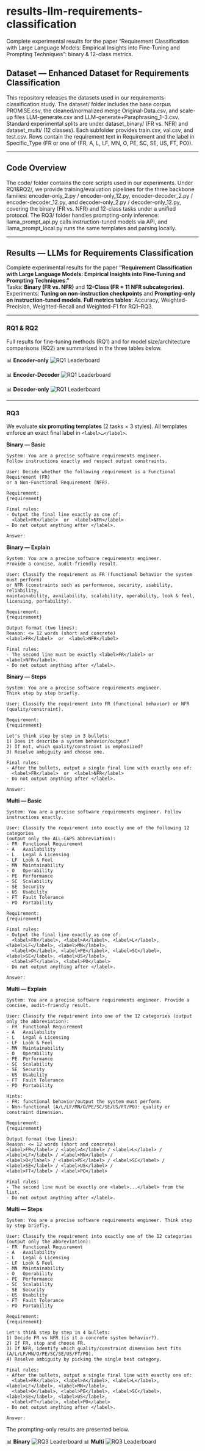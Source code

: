 # results-llm-requirements-classification
Complete experimental results for the paper “Requirement Classification with Large Language Models: Empirical Insights into Fine-Tuning and Prompting Techniques”: binary &amp; 12-class metrics.

## Dataset — Enhanced Dataset for Requirements Classification

This repository releases the datasets used in our requirements-classification study. The dataset/ folder includes the base corpus PROMISE.csv, the cleaned/normalized merge Original-Data.csv, and scale-up files LLM-generate.csv and LLM-generate+Paraphrasing_1–3.csv. Standard experimental splits are under dataset_binary/ (FR vs. NFR) and dataset_multi/ (12 classes). Each subfolder provides train.csv, val.csv, and test.csv. Rows contain the requirement text in Requirement and the label in Specific_Type (FR or one of {FR, A, L, LF, MN, O, PE, SC, SE, US, FT, PO}).

---

## Code Overview
The code/ folder contains the core scripts used in our experiments. Under RQ1&RQ2/, we provide training/evaluation pipelines for the three backbone families: encoder-only_2.py / encoder-only_12.py, encoder-decoder_2.py / encoder-decoder_12.py, and decoder-only_2.py / decoder-only_12.py, covering the binary (FR vs. NFR) and 12-class tasks under a unified protocol. The RQ3/ folder handles prompting-only inference: llama_prompt_api.py calls instruction-tuned models via API, and llama_prompt_local.py runs the same templates and parsing locally.

---

## Results — LLMs for Requirements Classification
Complete experimental results for the paper **“Requirement Classification with Large Language Models: Empirical Insights into Fine-Tuning and Prompting Techniques.”**  
Tasks: **Binary (FR vs. NFR)** and **12-Class (FR + 11 NFR subcategories)**.  
Experiments: **Tuning on non-instruction checkpoints** and **Prompting-only on instruction-tuned models**.
**Full metrics tables**: Accuracy, Weighted-Precision, Weighted-Recall and Weighted-F1 for RQ1–RQ3.

---

### RQ1 & RQ2
Full results for fine-tuning methods (RQ1) and for model size/architecture comparisons (RQ2) are summarized in the three tables below.

📊 **Encoder-only**
![RQ1 Leaderboard](results/RQ1&RQ2_Sheet1.png)

📊 **Encoder-Decoder**
![RQ1 Leaderboard](results/RQ1&RQ2_Sheet2.png)

📊 **Decoder-only**
![RQ1 Leaderboard](results/RQ1&RQ2_Sheet3.png)

---

### RQ3
We evaluate **six prompting templates** (2 tasks × 3 styles). All templates enforce an exact final label in `<label>…</label>`.

**Binary — Basic**
```text
System: You are a precise software requirements engineer.
Follow instructions exactly and respect output constraints.

User: Decide whether the following requirement is a Functional Requirement (FR)
or a Non-Functional Requirement (NFR).

Requirement:
{requirement}

Final rules:
- Output the final line exactly as one of:
  <label>FR</label>  or  <label>NFR</label>
- Do not output anything after </label>.

Answer:
```
**Binary — Explain**
```text
System: You are a precise software requirements engineer.
Provide a concise, audit-friendly result.

User: Classify the requirement as FR (functional behavior the system must perform)
or NFR (constraints such as performance, security, usability, reliability,
maintainability, availability, scalability, operability, look & feel, licensing, portability).

Requirement:
{requirement}

Output format (two lines):
Reason: <= 12 words (short and concrete)
<label>FR</label>  or  <label>NFR</label>

Final rules:
- The second line must be exactly <label>FR</label> or <label>NFR</label>.
- Do not output anything after </label>.
```
**Binary — Steps**
```text
System: You are a precise software requirements engineer.
Think step by step briefly.

User: Classify the requirement into FR (functional behavior) or NFR (quality/constraint).

Requirement:
{requirement}

Let's think step by step in 3 bullets:
1) Does it describe a system behavior/output?
2) If not, which quality/constraint is emphasized?
3) Resolve ambiguity and choose one.

Final rules:
- After the bullets, output a single final line with exactly one of:
  <label>FR</label>  or  <label>NFR</label>
- Do not output anything after </label>.

Answer:
```
**Multi — Basic**
```text
System: You are a precise software requirements engineer. Follow instructions exactly.

User: Classify the requirement into exactly one of the following 12 categories
(output only the ALL-CAPS abbreviation):
- FR  Functional Requirement
- A   Availability
- L   Legal & Licensing
- LF  Look & Feel
- MN  Maintainability
- O   Operability
- PE  Performance
- SC  Scalability
- SE  Security
- US  Usability
- FT  Fault Tolerance
- PO  Portability

Requirement:
{requirement}

Final rules:
- Output the final line exactly as one of:
  <label>FR</label>, <label>A</label>, <label>L</label>, <label>LF</label>, <label>MN</label>,
  <label>O</label>, <label>PE</label>, <label>SC</label>, <label>SE</label>, <label>US</label>,
  <label>FT</label>, <label>PO</label>
- Do not output anything after </label>.

Answer:
```
**Multi — Explain**
```text
System: You are a precise software requirements engineer. Provide a concise, audit-friendly result.

User: Classify the requirement into one of the 12 categories (output only the abbreviation):
- FR  Functional Requirement
- A   Availability
- L   Legal & Licensing
- LF  Look & Feel
- MN  Maintainability
- O   Operability
- PE  Performance
- SC  Scalability
- SE  Security
- US  Usability
- FT  Fault Tolerance
- PO  Portability

Hints:
- FR: functional behavior/output the system must perform.
- Non-functional (A/L/LF/MN/O/PE/SC/SE/US/FT/PO): quality or constraint dimension.

Requirement:
{requirement}

Output format (two lines):
Reason: <= 12 words (short and concrete)
<label>FR</label> / <label>A</label> / <label>L</label> / <label>LF</label> / <label>MN</label> /
<label>O</label> / <label>PE</label> / <label>SC</label> / <label>SE</label> / <label>US</label> /
<label>FT</label> / <label>PO</label>

Final rules:
- The second line must be exactly one <label>...</label> from the list.
- Do not output anything after </label>.
```
**Multi — Steps**
```text
System: You are a precise software requirements engineer. Think step by step briefly.

User: Classify the requirement into exactly one of the 12 categories (output only the abbreviation):
- FR  Functional Requirement
- A   Availability
- L   Legal & Licensing
- LF  Look & Feel
- MN  Maintainability
- O   Operability
- PE  Performance
- SC  Scalability
- SE  Security
- US  Usability
- FT  Fault Tolerance
- PO  Portability

Requirement:
{requirement}

Let's think step by step in 4 bullets:
1) Decide FR vs NFR (is it a concrete system behavior?).
2) If FR, stop and choose FR.
3) If NFR, identify which quality/constraint dimension best fits (A/L/LF/MN/O/PE/SC/SE/US/FT/PO).
4) Resolve ambiguity by picking the single best category.

Final rules:
- After the bullets, output a single final line with exactly one of:
  <label>FR</label>, <label>A</label>, <label>L</label>, <label>LF</label>, <label>MN</label>,
  <label>O</label>, <label>PE</label>, <label>SC</label>, <label>SE</label>, <label>US</label>,
  <label>FT</label>, <label>PO</label>
- Do not output anything after </label>.

Answer:
```
The prompting-only results are presented below.

📊 **Binary**
![RQ3 Leaderboard](results/RQ3_Sheet1.png)
📊 **Multi**
![RQ3 Leaderboard](results/RQ3_Sheet2.png)
